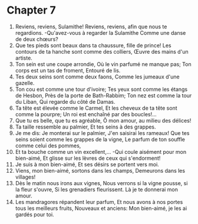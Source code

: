 # Chapter 7

1. Reviens, reviens, Sulamithe! Reviens, reviens, afin que nous te regardions. -Qu'avez-vous à regarder la Sulamithe Comme une danse de deux chœurs?
2. Que tes pieds sont beaux dans ta chaussure, fille de prince! Les contours de ta hanche sont comme des colliers, Œuvre des mains d'un artiste.
3. Ton sein est une coupe arrondie, Où le vin parfumé ne manque pas; Ton corps est un tas de froment, Entouré de lis.
4. Tes deux seins sont comme deux faons, Comme les jumeaux d'une gazelle.
5. Ton cou est comme une tour d'ivoire; Tes yeux sont comme les étangs de Hesbon, Près de la porte de Bath-Rabbim; Ton nez est comme la tour du Liban, Qui regarde du côté de Damas.
6. Ta tête est élevée comme le Carmel, Et les cheveux de ta tête sont comme la pourpre; Un roi est enchaîné par des boucles!...
7. Que tu es belle, que tu es agréable, Ô mon amour, au milieu des délices!
8. Ta taille ressemble au palmier, Et tes seins à des grappes.
9. Je me dis: Je monterai sur le palmier, J'en saisirai les rameaux! Que tes seins soient comme les grappes de la vigne, Le parfum de ton souffle comme celui des pommes,
10. Et ta bouche comme un vin excellent,... -Qui coule aisément pour mon bien-aimé, Et glisse sur les lèvres de ceux qui s'endorment!
11. Je suis à mon bien-aimé, Et ses désirs se portent vers moi.
12. Viens, mon bien-aimé, sortons dans les champs, Demeurons dans les villages!
13. Dès le matin nous irons aux vignes, Nous verrons si la vigne pousse, si la fleur s'ouvre, Si les grenadiers fleurissent. Là je te donnerai mon amour.
14. Les mandragores répandent leur parfum, Et nous avons à nos portes tous les meilleurs fruits, Nouveaux et anciens: Mon bien-aimé, je les ai gardés pour toi.

